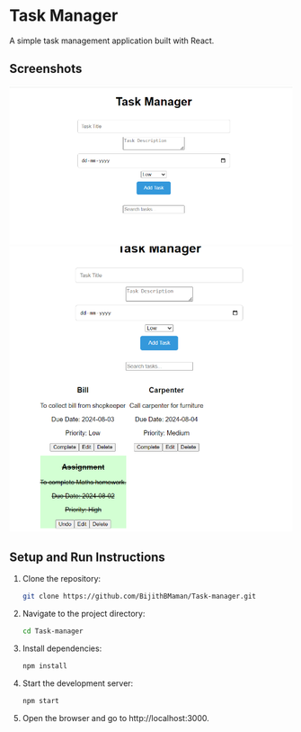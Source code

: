 # Task Manager

A simple task management application built with React.

## Screenshots

![MainPage Screenshot](assests\Screenshot\MainPage.png)
![Working Screenshot](assests\Screenshot\Working.png)

## Setup and Run Instructions

1. Clone the repository:
    ```sh
   git clone https://github.com/BijithBMaman/Task-manager.git

2. Navigate to the project directory:
    ```sh
    cd Task-manager

3. Install dependencies:
    ```sh
    npm install

4. Start the development server:
    ```sh
    npm start

5. Open the browser and go to http://localhost:3000.


